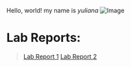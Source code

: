 Hello, world!
my name is *yuliana*
![Image](https://www.lifesavvy.com/p/uploads/2020/10/269d4e5a.jpg?width=1200)


# Lab Reports:
> [Lab Report 1](lab-report-1-week-2.html)
> [Lab Report 2](lab-report-2-week-4.html)